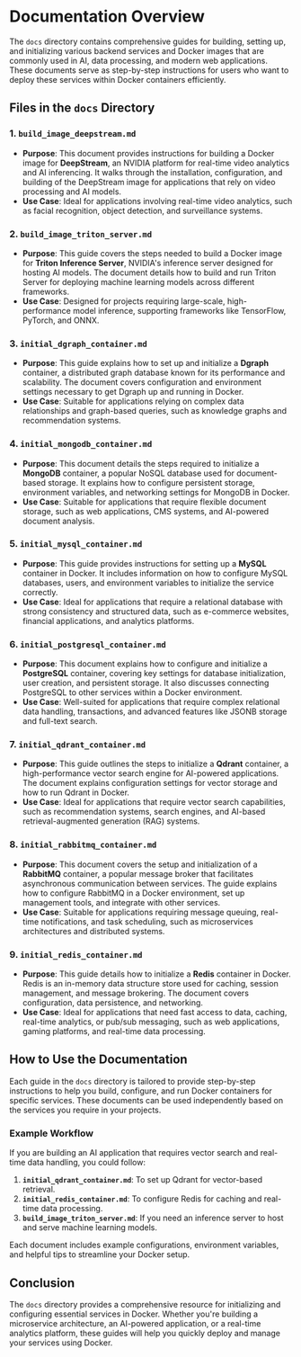 # Documentation Overview

The `docs` directory contains comprehensive guides for building, setting up, and initializing various backend services and Docker images that are commonly used in AI, data processing, and modern web applications. These documents serve as step-by-step instructions for users who want to deploy these services within Docker containers efficiently.

## Files in the `docs` Directory

### 1. **`build_image_deepstream.md`**
   - **Purpose**: This document provides instructions for building a Docker image for **DeepStream**, an NVIDIA platform for real-time video analytics and AI inferencing. It walks through the installation, configuration, and building of the DeepStream image for applications that rely on video processing and AI models.
   - **Use Case**: Ideal for applications involving real-time video analytics, such as facial recognition, object detection, and surveillance systems.

### 2. **`build_image_triton_server.md`**
   - **Purpose**: This guide covers the steps needed to build a Docker image for **Triton Inference Server**, NVIDIA's inference server designed for hosting AI models. The document details how to build and run Triton Server for deploying machine learning models across different frameworks.
   - **Use Case**: Designed for projects requiring large-scale, high-performance model inference, supporting frameworks like TensorFlow, PyTorch, and ONNX.

### 3. **`initial_dgraph_container.md`**
   - **Purpose**: This guide explains how to set up and initialize a **Dgraph** container, a distributed graph database known for its performance and scalability. The document covers configuration and environment settings necessary to get Dgraph up and running in Docker.
   - **Use Case**: Suitable for applications relying on complex data relationships and graph-based queries, such as knowledge graphs and recommendation systems.

### 4. **`initial_mongodb_container.md`**
   - **Purpose**: This document details the steps required to initialize a **MongoDB** container, a popular NoSQL database used for document-based storage. It explains how to configure persistent storage, environment variables, and networking settings for MongoDB in Docker.
   - **Use Case**: Suitable for applications that require flexible document storage, such as web applications, CMS systems, and AI-powered document analysis.

### 5. **`initial_mysql_container.md`**
   - **Purpose**: This guide provides instructions for setting up a **MySQL** container in Docker. It includes information on how to configure MySQL databases, users, and environment variables to initialize the service correctly.
   - **Use Case**: Ideal for applications that require a relational database with strong consistency and structured data, such as e-commerce websites, financial applications, and analytics platforms.

### 6. **`initial_postgresql_container.md`**
   - **Purpose**: This document explains how to configure and initialize a **PostgreSQL** container, covering key settings for database initialization, user creation, and persistent storage. It also discusses connecting PostgreSQL to other services within a Docker environment.
   - **Use Case**: Well-suited for applications that require complex relational data handling, transactions, and advanced features like JSONB storage and full-text search.

### 7. **`initial_qdrant_container.md`**
   - **Purpose**: This guide outlines the steps to initialize a **Qdrant** container, a high-performance vector search engine for AI-powered applications. The document explains configuration settings for vector storage and how to run Qdrant in Docker.
   - **Use Case**: Ideal for applications that require vector search capabilities, such as recommendation systems, search engines, and AI-based retrieval-augmented generation (RAG) systems.

### 8. **`initial_rabbitmq_container.md`**
   - **Purpose**: This document covers the setup and initialization of a **RabbitMQ** container, a popular message broker that facilitates asynchronous communication between services. The guide explains how to configure RabbitMQ in a Docker environment, set up management tools, and integrate with other services.
   - **Use Case**: Suitable for applications requiring message queuing, real-time notifications, and task scheduling, such as microservices architectures and distributed systems.

### 9. **`initial_redis_container.md`**
   - **Purpose**: This guide details how to initialize a **Redis** container in Docker. Redis is an in-memory data structure store used for caching, session management, and message brokering. The document covers configuration, data persistence, and networking.
   - **Use Case**: Ideal for applications that need fast access to data, caching, real-time analytics, or pub/sub messaging, such as web applications, gaming platforms, and real-time data processing.



## How to Use the Documentation

Each guide in the `docs` directory is tailored to provide step-by-step instructions to help you build, configure, and run Docker containers for specific services. These documents can be used independently based on the services you require in your projects.

### Example Workflow

If you are building an AI application that requires vector search and real-time data handling, you could follow:
1. **`initial_qdrant_container.md`**: To set up Qdrant for vector-based retrieval.
2. **`initial_redis_container.md`**: To configure Redis for caching and real-time data processing.
3. **`build_image_triton_server.md`**: If you need an inference server to host and serve machine learning models.

Each document includes example configurations, environment variables, and helpful tips to streamline your Docker setup.



## Conclusion

The `docs` directory provides a comprehensive resource for initializing and configuring essential services in Docker. Whether you're building a microservice architecture, an AI-powered application, or a real-time analytics platform, these guides will help you quickly deploy and manage your services using Docker.

